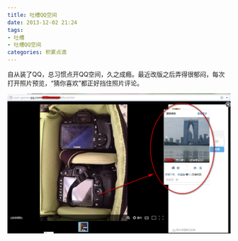 ```yaml
---
title: 吐槽QQ空间
date: 2013-12-02 21:24
tags:
- 吐槽
- 吐槽QQ空间
categories: 积累点滴
---
```


自从装了QQ，总习惯点开QQ空间，久之成瘾。最近改版之后弄得很郁闷，每次打开照片预览，“猜你喜欢”都正好挡住照片评论。

![](/img/201312/2013-11-17_213505.png)